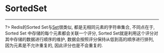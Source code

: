 # SortedSet

---

?> Redis的Sorted Set与[Set](/repository/Databases/NoSQL/Redis/docs/Set/README.md)很类似, 都是无相同元素的字符串集合, 不同点在于, Sorted Set 中存储的每个元素都会关联一个评分, Sorted Set就是利用这个评分对其中存储的数据进行顺序的维护, 数据会按照评分保持从低到高的顺序进行排列, 因为元素是不允许重复的, 因此评分也是不会重复的.
